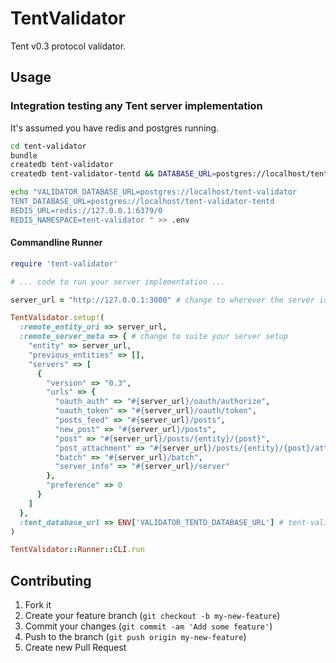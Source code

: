 # TentValidator

Tent v0.3 protocol validator.

## Usage

### Integration testing any Tent server implementation

It's assumed you have redis and postgres running.

```bash
cd tent-validator
bundle
createdb tent-validator
createdb tent-validator-tentd && DATABASE_URL=postgres://localhost/tent-validator-tentd bundle exec rake tentd:db:migrate

echo "VALIDATOR_DATABASE_URL=postgres://localhost/tent-validator 
TENT_DATABASE_URL=postgres://localhost/tent-validator-tentd 
REDIS_URL=redis://127.0.0.1:6379/0 
REDIS_NAMESPACE=tent-validator " >> .env
```

#### Commandline Runner

```ruby
require 'tent-validator'

# ... code to run your server implementation ...

server_url = "http://127.0.0.1:3000" # change to wherever the server is running

TentValidator.setup!(
  :remote_entity_uri => server_url,
  :remote_server_meta => { # change to suite your server setup
    "entity" => server_url,
    "previous_entities" => [],
    "servers" => [
      {
        "version" => "0.3",
        "urls" => {
          "oauth_auth" => "#{server_url}/oauth/authorize",
          "oauth_token" => "#{server_url}/oauth/token",
          "posts_feed" => "#{server_url}/posts",
          "new_post" => "#{server_url}/posts",
          "post" => "#{server_url}/posts/{entity}/{post}",
          "post_attachment" => "#{server_url}/posts/{entity}/{post}/attachments/{name}?version={version}",
          "batch" => "#{server_url}/batch",
          "server_info" => "#{server_url}/server"
        },
        "preference" => 0
      }
    ]
  },
  :tent_database_url => ENV['VALIDATOR_TENTD_DATABASE_URL'] # tent-validator uses tentd
)

TentValidator::Runner::CLI.run
```

## Contributing

1. Fork it
2. Create your feature branch (`git checkout -b my-new-feature`)
3. Commit your changes (`git commit -am 'Add some feature'`)
4. Push to the branch (`git push origin my-new-feature`)
5. Create new Pull Request
